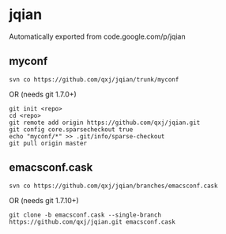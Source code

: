 # jqian
Automatically exported from code.google.com/p/jqian

## myconf

    svn co https://github.com/qxj/jqian/trunk/myconf

OR (needs git 1.7.0+)

    git init <repo>
    cd <repo>
    git remote add origin https://github.com/qxj/jqian.git
    git config core.sparsecheckout true
    echo "myconf/*" >> .git/info/sparse-checkout
    git pull origin master

## emacsconf.cask

    svn co https://github.com/qxj/jqian/branches/emacsconf.cask
    
OR (needs git 1.7.10+)

    git clone -b emacsconf.cask --single-branch https://github.com/qxj/jqian.git emacsconf.cask
